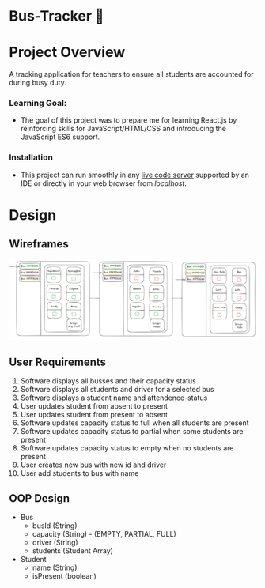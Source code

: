 # Bus-Tracker 🚌

# Project Overview

A tracking application for teachers to ensure all students are accounted for during busy duty.

### Learning Goal:

- The goal of this project was to prepare me for learning React.js by reinforcing skills for JavaScript/HTML/CSS and introducing the JavaScript ES6 support.

### Installation

- This project can run smoothly in any [live code server](https://marketplace.visualstudio.com/items?itemName=ritwickdey.LiveServer) supported by an IDE or directly in your web browser from *localhost*.

# Design

## Wireframes

![20231107-bus-tracker.png](design/bus-tracker-wire-frames.png)

## User Requirements

1. Software displays all busses and their capacity status
2. Software displays all students and driver for a selected bus
3. Software displays a student name and attendence-status
4. User updates student from absent to present
5. User updates student from present to absent
6. Software updates capacity status to full when all students are present
7. Software updates capacity status to partial when some students are present
8. Software updates capacity status to empty when no students are present
9. User creates new bus with new id and driver
10. User add students to bus with name

## OOP Design

- Bus
    - busId (String)
    - capacity (String) - (EMPTY, PARTIAL, FULL)
    - driver (String)
    - students (Student Array)
- Student
    - name (String)
    - isPresent (boolean)
